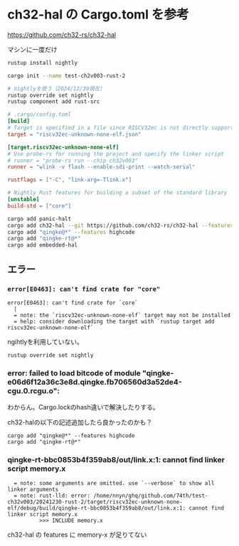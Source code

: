 # ch32-hal の Cargo.toml を参考

https://github.com/ch32-rs/ch32-hal

マシンに一度だけ

```sh
rustup install nightly
```

```sh
cargo init --name test-ch2v003-rust-2

# nightlyを使う（2024/12/30現在）
rustup override set nightly
rustup component add rust-src
```

```toml
# .cargo/config.toml
[build]
# Target is specified in a file since RISCV32ec is not directly supported
target = "riscv32ec-unknown-none-elf.json"

[target.riscv32ec-unknown-none-elf]
# Use probe-rs for running the project and specify the linker script
# runner = "probe-rs run --chip ch32v003"
runner = "wlink -v flash --enable-sdi-print --watch-serial"

rustflags = ["-C", "link-arg=-Tlink.x"]

# Nightly Rust features for building a subset of the standard library
[unstable]
build-std = ["core"]
```

```sh
cargo add panic-halt
cargo add ch32-hal --git https://github.com/ch32-rs/ch32-hal --features ch32v003f4p6,memory-x
cargo add "qingke@*" --features highcode
cargo add "qingke-rt@*"
cargo add embedded-hal
```

## エラー

### `error[E0463]: can't find crate for "core"`

```
error[E0463]: can't find crate for `core`
  |
  = note: the `riscv32ec-unknown-none-elf` target may not be installed
  = help: consider downloading the target with `rustup target add riscv32ec-unknown-none-elf`
```

ngihtlyを利用していない。

```
rustup override set nightly
```

### error: failed to load bitcode of module "qingke-e06d6f12a36c3e8d.qingke.fb706560d3a52de4-cgu.0.rcgu.o":

わからん。Cargo.lockのhash違いで解決したりする。

ch32-halの以下の記述追加したら良かったのかも？

```
cargo add "qingke@*" --features highcode
cargo add "qingke-rt@*"
```

### qingke-rt-bbc0853b4f359ab8/out/link.x:1: cannot find linker script memory.x

```
  = note: some arguments are omitted. use `--verbose` to show all linker arguments
  = note: rust-lld: error: /home/nnyn/ghq/github.com/74th/test-ch32v003/20241230-rust-2/target/riscv32ec-unknown-none-elf/debug/build/qingke-rt-bbc0853b4f359ab8/out/link.x:1: cannot find linker script memory.x
          >>> INCLUDE memory.x
```

ch32-hal の features に memory-x が足りてない
